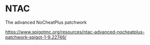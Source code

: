 # NTAC
The advanced NoCheatPlus patchwork

https://www.spigotmc.org/resources/ntac-advanced-nocheatplus-patchwork-spigot-1-9.22746/
